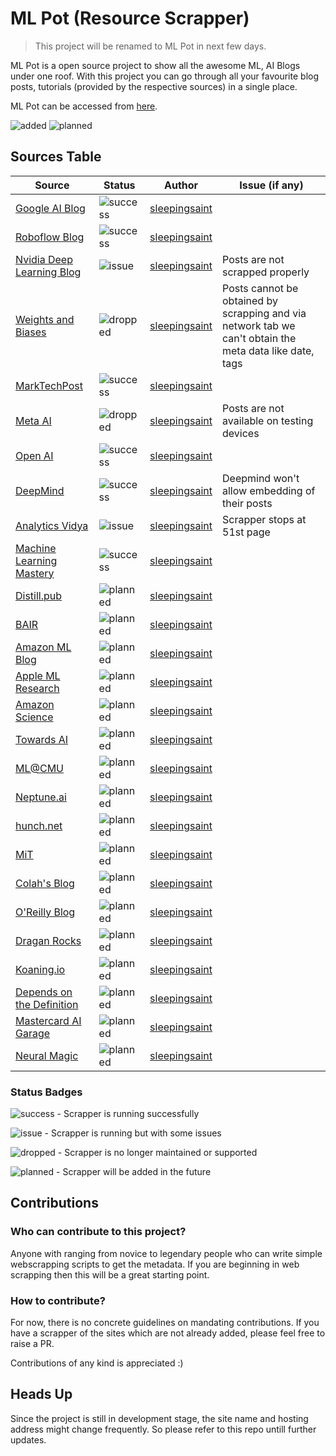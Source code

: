 # ML Pot (Resource Scrapper)

> This project will be renamed to ML Pot in next few days.

ML Pot is a open source project to show all the awesome ML, AI Blogs under one roof. With this project you can go through all your favourite blog posts, tutorials (provided by the respective sources) in a single place.

ML Pot can be accessed from [here](https://resource-scrapper-test.pages.dev/).

![added](https://img.shields.io/badge/Resources%20Added-8-brightgreen)
![planned](https://img.shields.io/badge/Planned%20to%20add-17-informational) 
## Sources Table

| Source | Status | Author | Issue (if any) |
| ------ | ------ | ------- | ----------- |
| [Google AI Blog](https://ai.googleblog.com/) | ![success](https://img.shields.io/badge/-success-brightgreen) | [sleepingsaint](https://github.com/sleepingsaint) |  |
| [Roboflow Blog](https://blog.roboflow.com/latest/) | ![success](https://img.shields.io/badge/-success-brightgreen) | [sleepingsaint](https://github.com/sleepingsaint) | |
| [Nvidia Deep Learning Blog](https://blogs.nvidia.com/blog/category/deep-learning/) | ![issue](https://img.shields.io/badge/-issue-orange) | [sleepingsaint](https://github.com/sleepingsaint) | Posts are not scrapped properly |
| [Weights and Biases](https://wandb.ai/fully-connected) | ![dropped](https://img.shields.io/badge/-dropped-critical) | [sleepingsaint](https://github.com/sleepingsaint) | Posts cannot be obtained by scrapping and via network tab we can't obtain the meta data like date, tags |
| [MarkTechPost](https://www.marktechpost.com/category/technology/) | ![success](https://img.shields.io/badge/-success-brightgreen) | [sleepingsaint](https://github.com/sleepingsaint) | |
| [Meta AI](https://ai.facebook.com/) | ![dropped](https://img.shields.io/badge/-dropped-critical) | [sleepingsaint](https://github.com/sleepingsaint) | Posts are not available on testing devices |
| [Open AI](https://openai.com/blog) | ![success](https://img.shields.io/badge/-success-brightgreen) | [sleepingsaint](https://github.com/sleepingsaint) | |
| [DeepMind](https://deepmind.com/blog) | ![success](https://img.shields.io/badge/-success-brightgreen) | [sleepingsaint](https://github.com/sleepingsaint) | Deepmind won't allow embedding of their posts |
| [Analytics Vidya](https://www.analyticsvidhya.com/blog-archive/) | ![issue](https://img.shields.io/badge/-issue-orange) | [sleepingsaint](https://github.com/sleepingsaint) | Scrapper stops at 51st page |
| [Machine Learning Mastery](https://machinelearningmastery.com/blog/) | ![success](https://img.shields.io/badge/-success-brightgreen) | [sleepingsaint](https://github.com/sleepingsaint) |  |
| [Distill.pub]() | ![planned](https://img.shields.io/badge/-planned-informational) | [sleepingsaint](https://github.com/sleepingsaint) |  |
| [BAIR]() | ![planned](https://img.shields.io/badge/-planned-informational) | [sleepingsaint](https://github.com/sleepingsaint) |  |
| [Amazon ML Blog]() | ![planned](https://img.shields.io/badge/-planned-informational) | [sleepingsaint](https://github.com/sleepingsaint) |  |
| [Apple ML Research]() | ![planned](https://img.shields.io/badge/-planned-informational) | [sleepingsaint](https://github.com/sleepingsaint) |  |
| [Amazon Science]() | ![planned](https://img.shields.io/badge/-planned-informational) | [sleepingsaint](https://github.com/sleepingsaint) |  |
| [Towards AI]() | ![planned](https://img.shields.io/badge/-planned-informational) | [sleepingsaint](https://github.com/sleepingsaint) |  |
| [ML@CMU]() | ![planned](https://img.shields.io/badge/-planned-informational) | [sleepingsaint](https://github.com/sleepingsaint) |  |
| [Neptune.ai]() | ![planned](https://img.shields.io/badge/-planned-informational) | [sleepingsaint](https://github.com/sleepingsaint) |  |
| [hunch.net]() | ![planned](https://img.shields.io/badge/-planned-informational) | [sleepingsaint](https://github.com/sleepingsaint) |  |
| [MiT]() | ![planned](https://img.shields.io/badge/-planned-informational) | [sleepingsaint](https://github.com/sleepingsaint) |  |
| [Colah's Blog]() | ![planned](https://img.shields.io/badge/-planned-informational) | [sleepingsaint](https://github.com/sleepingsaint) |  |
| [O'Reilly Blog]() | ![planned](https://img.shields.io/badge/-planned-informational) | [sleepingsaint](https://github.com/sleepingsaint) |  |
| [Dragan Rocks]() | ![planned](https://img.shields.io/badge/-planned-informational) | [sleepingsaint](https://github.com/sleepingsaint) |  |
| [Koaning.io]() | ![planned](https://img.shields.io/badge/-planned-informational) | [sleepingsaint](https://github.com/sleepingsaint) |  |
| [Depends on the Definition]() | ![planned](https://img.shields.io/badge/-planned-informational) | [sleepingsaint](https://github.com/sleepingsaint) |  |
| [Mastercard AI Garage]() | ![planned](https://img.shields.io/badge/-planned-informational) | [sleepingsaint](https://github.com/sleepingsaint) |  |
| [Neural Magic]() | ![planned](https://img.shields.io/badge/-planned-informational) | [sleepingsaint](https://github.com/sleepingsaint) |  |

### Status Badges

![success](https://img.shields.io/badge/-success-brightgreen) - Scrapper is running successfully

![issue](https://img.shields.io/badge/-issue-orange) - Scrapper is running but with some issues

![dropped](https://img.shields.io/badge/-dropped-critical) - Scrapper is no longer maintained or supported

![planned](https://img.shields.io/badge/-planned-informational) - Scrapper will be added in the future

## Contributions

### Who can contribute to this project?

Anyone with ranging from novice to legendary people who can write simple webscrapping scripts to get the metadata. If you are beginning in web scrapping then this will be a great starting point.

### How to contribute?

For now, there is no concrete guidelines on mandating contributions. If you have a scrapper of the sites which are not already added, please feel free to raise a PR.

Contributions of any kind is appreciated :)

## Heads Up

 Since the project is still in development stage, the site name and hosting address might change frequently. So please refer to this repo untill further updates.